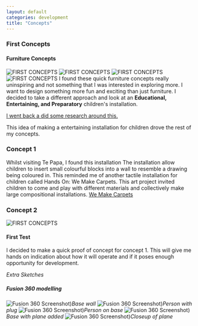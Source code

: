 ```yaml
---
layout: default
categories: development
title: "Concepts"
---
```


### First Concepts

#### Furniture Concepts

![FIRST CONCEPTS]({{site.imageurl}}/sketches/CONCEPT-01.jpg)
![FIRST CONCEPTS]({{site.imageurl}}/sketches/CONCEPT-02.jpg)
![FIRST CONCEPTS]({{site.imageurl}}/sketches/CONCEPT-03.jpg)
![FIRST CONCEPTS]({{site.imageurl}}/sketches/CONCEPT-04.jpg)
I found these quick furniture concepts really uninspiring and not something that I was interested in exploring more. I want to design something more fun and exciting than just furniture.
I decided to take a different approach and look at an **Educational, Entertaining, and Preparatory** children's installation.

[I went back a did some research around this.](https://harryiliffe.github.io/industrial-design-2018/research-educational/)


This idea of making a entertaining installation for children drove the rest of my concepts.

### Concept 1

Whilst visiting Te Papa, I found this installation
The installation allow children to insert small colourful blocks into a wall to resemble a drawing being coloured in.
This reminded me of another tactile installation for children called Hands On: We Make Carpets. This art project invited children to come and play with different materials and collectively make large compositional installations.
[We Make Carpets](https://www.ngv.vic.gov.au/multimedia/we-make-carpets/)



### Concept 2

![FIRST CONCEPTS]({{site.imageurl}}/sketches/CONCEPT-06.jpg)


#### First Test
I decided to make a quick proof of concept for concept 1.
This will give me hands on indication about how it will operate and if it poses enough opportunity for development.

*Extra Sketches*

##### Fusion 360 modelling

![Fusion 360 Screenshot)]({{site.imageurl}}/cad/cad-01.png)*Base wall*
![Fusion 360 Screenshot)]({{site.imageurl}}/cad/cad-02.3.png)*Person with plug*
![Fusion 360 Screenshot)]({{site.imageurl}}/cad/cad-02.2.png)*Person on base*
![Fusion 360 Screenshot)]({{site.imageurl}}/cad/cad-03.png)*Base with plane added*
![Fusion 360 Screenshot)]({{site.imageurl}}/cad/cad-04.1.png)*Closeup of plane*
